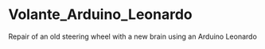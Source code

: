 # Volante_Arduino_Leonardo
Repair of an old steering wheel with a new brain using an Arduino Leonardo
